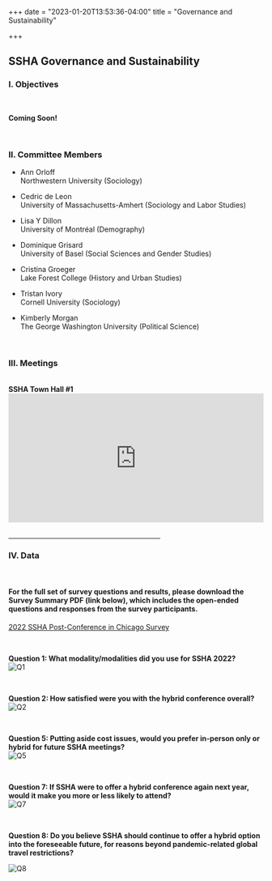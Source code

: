 +++
date = "2023-01-20T13:53:36-04:00"
title = "Governance and Sustainability"

+++

## **SSHA Governance and Sustainability**

### I. Objectives  
<br />

<b>Coming Soon!</b>

<br />  

### II. Committee Members  

- Ann Orloff  
Northwestern University (Sociology)   

- Cedric de Leon  
University of Massachusetts-Amhert (Sociology and Labor Studies)  

- Lisa Y Dillon  
University of Montréal (Demography)  

- Dominique Grisard  
University of Basel (Social Sciences and Gender Studies)

- Cristina Groeger  
Lake Forest College (History and Urban Studies)

- Tristan Ivory  
Cornell University (Sociology)

- Kimberly Morgan  
The George Washington University (Political Science)

<br />  

### III. Meetings  

<br />  
<b>SSHA Town Hall #1</b>  

<div style="padding:50.63% 0 0 0;position:relative;"><iframe src="https://player.vimeo.com/video/791032292?h=68438bd073&amp;badge=0&amp;autopause=0&amp;player_id=0&amp;app_id=58479" frameborder="0" allow="autoplay; fullscreen; picture-in-picture" allowfullscreen style="position:absolute;top:0;left:0;width:100%;height:100%;" title="SSHA Virtual Town Hall Jan. 18th, 2023"></iframe></div><script src="https://player.vimeo.com/api/player.js"></script>

<br />  
<hr width=300; align=left>  

### IV. Data  

<br />

#### For the full set of survey questions and results, please download the Survey Summary PDF (link below), which includes the open-ended questions and responses from the survey participants.  

[2022 SSHA Post-Conference in Chicago Survey](https://ssha.org/files/2022_Post-Conference_Survey.pdf)  

<br />

**Question 1: What modality/modalities did you use for SSHA 2022?**  
![Q1](/images/Fig1a.png)  

<br />

**Question 2: How satisfied were you with the hybrid conference overall?**  
![Q2](/images/Fig2.png)  

<br />

**Question 5: Putting aside cost issues, would you prefer in-person only or hybrid for future SSHA meetings?**  
![Q5](/images/Fig3.png)  

<br />

**Question 7: If SSHA were to offer a hybrid conference again next year, would it make you more or less likely to attend?**  
![Q7](/images/Fig4.png)  

<br />

**Question 8: Do you believe SSHA should continue to offer a hybrid option into the foreseeable future, for reasons beyond pandemic-related global travel restrictions?**  

![Q8](/images/Fig5.png)  

